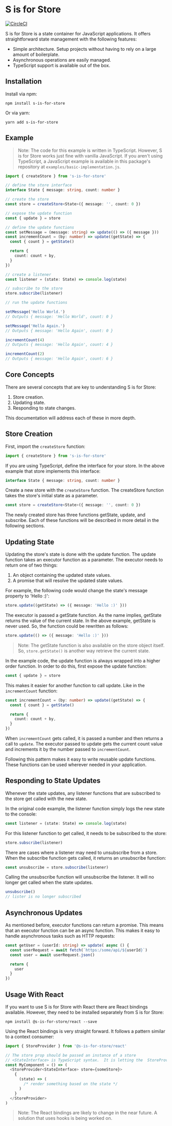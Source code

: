 # S is for Store

[![CircleCI](https://circleci.com/gh/heathgr/s-is-for-store.svg?style=svg)](https://circleci.com/gh/heathgr/s-is-for-store)

S is for Store is a state container for JavaScript applications. It offers straightforward state management with the following features:

- Simple architecture.  Setup projects without having to rely on a large amount of boilerplate.
- Asynchronous operations are easily managed.
- TypeScript support is available out of the box.

## Installation

Install via npm:

``` shell
npm install s-is-for-store
```

Or via yarn:

``` shell
yarn add s-is-for-store
```

## Example

> Note: The code for this example is written in TypeScript.  However, S is for Store works just fine with vanilla JavaScript.  If you aren't using TypeScript, a JavaScript example is available in this package's repository at `examples/basic-implementation.js`.

``` ts
import { createStore } from 's-is-for-store'

// define the store interface
interface State { message: string, count: number }

// create the store
const store = createStore<State>({ message: '', count: 0 })

// expose the update function
const { update } = store

// define the update functions
const setMessage = (message: string) => update(() => ({ message }))
const incrementCount = (by: number) => update((getState) => {
  const { count } = getState()

  return {
    count: count + by,
  }
})

// create a listener
const listener = (state: State) => console.log(state)

// subscribe to the store
store.subscribe(listener)

// run the update functions

setMessage('Hello World.')
// Outputs { message: 'Hello World', count: 0 }

setMessage('Hello Again.')
// Outputs { message: 'Hello Again', count: 0 }

incrementCount(4)
// Outputs { message: 'Hello Again', count: 4 }

incrementCount(2)
// Outputs { message: 'Hello Again', count: 6 }

```

## Core Concepts

There are several concepts that are key to understanding S is for Store:

1. Store creation.
2. Updating state.
3. Responding to state changes.

This documentation will address each of these in more depth.

## Store Creation

First, import  the `createStore` function:

``` ts
import { createStore } from 's-is-for-store'
```

If you are using TypeScript, define the interface for your store.  In the above example that store implements this interface:

``` ts
interface State { message: string, count: number }
```

Create a new store with the `createStore` function.  The createStore function takes the store's initial state as a parameter.

``` ts
const store = createStore<State>({ message: '', count: 0 })
```

The newly created store has three functions getState, update, and subscribe.  Each of these functions will be described in more detail in the following sections.

## Updating State

Updating the store's state is done with the update function. The update function takes an executor function as a parameter.  The executor needs to return one of two things:

1. An object containing the updated state values.
2. A promise that will resolve the updated state values.

For example, the following code would change the state's message property to 'Hello :)':

``` ts
store.update((getState) => ({ message: 'Hello :)' }))
```

The executor is passed a getState function.  As the name implies, getState returns the value of the current state.  In the above example, getState is never used.  So, the function could be rewritten as follows:

``` ts
store.update(() => ({ message: 'Hello :)' }))
```

> Note: The getState function is also available on the store object itself.  So, `store.getState()` is another way retrieve the current state.

In the example code, the update function is always wrapped into a higher order function.  In order to do this, first expose the update function:

``` ts
const { update } = store
```

This makes it easier for another function to call update.  Like in the `incrementCount` function:

``` ts
const incrementCount = (by: number) => update((getState) => {
  const { count } = getState()

  return {
    count: count + by,
  }
})
```

When `incrementCount` gets called, it is passed a number and then returns a call to `update`.  The executor passed to update gets the current count value and increments it by the number passed to `incrementCount`.

Following this pattern makes it easy to write reusable update functions.  These functions can be used wherever needed in your application.

## Responding to State Updates

Whenever the state updates, any listener functions that are subscribed to the store get called with the new state.

In the original code example, the listener function simply logs the new state to the console:

``` ts
const listener = (state: State) => console.log(state)
```

For this listener function to get called, it needs to be subscribed to the store:

``` ts
store.subscribe(listener)
```

There are cases where a listener may need to unsubscribe from a store.  When the subscribe function gets called, it returns an unsubscribe function:

``` ts
const unsubscribe = store.subscribe(listener)
```

Calling the unsubscribe function will unsubscribe the listener.  It will no longer get called when the state updates.

``` ts
unsubscribe()
// lister is no longer subscribed
```

## Asynchronous Updates

As mentioned before, executor functions can return a promise.  This means that an executor function can be an async function.  This makes it easy to handle asynchronous tasks such as HTTP requests:

``` ts
const getUser = (userId: string) => update( async () {
  const userRequest = await fetch(`https:/some/api/${userId}`)
  const user = await userRequest.json()

  return {
    user
  }
})
```

## Usage With React

If you want to use S is for Store with React there are React bindings available.  However, they need to be installed separately from S is for Store:

```
npm install @s-is-for-store/react --save
```

Using the React bindings is very straight forward.  It follows a pattern similar to a context consumer:

``` ts
import { StoreProvider } from '@s-is-for-store/react'

// The store prop should be passed an instance of a store
// <StateInterface> is TypeScript syntax.  It is letting the  StoreProvider component know what interface your store implements.
const MyComponent = () => (
  <StoreProvider<StateInterface> store={someStore}>
    {
      (state) => (
        /* render something based on the state */
      )
    }
  </StoreProvider>
)
```

> Note: The React bindings are likely to change in the near future.  A solution that uses hooks is being worked on.
